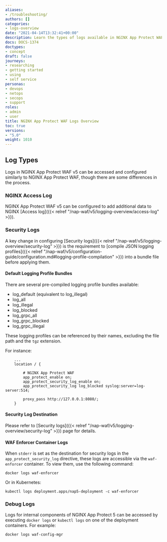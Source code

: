 ```yaml
---
aliases:
- /troubleshooting/
authors: []
categories:
- logs-overview
date: "2021-04-14T13:32:41+00:00"
description: Learn the types of logs available in NGINX App Protect WAF v5.
docs: DOCS-1374
doctypes:
- concept
draft: false
journeys:
- researching
- getting started
- using
- self service
personas:
- devops
- netops
- secops
- support
roles:
- admin
- user
title: NGINX App Protect WAF Logs Overview
toc: true
versions:
- "5.0"
weight: 1010
---
```



## Log Types

Logs in NGINX App Protect WAF v5 can be accessed and configured similarly to NGINX App Protect WAF, though there are some differences in the process.

### NGINX Access Log

NGINX App Protect WAF v5 can be configured to add additional data to NGINX [Access log]({{< relref "/nap-waf/v5/logging-overview/access-log" >}}).

### Security Logs

A key change in configuring [Security logs]({{< relref "/nap-waf/v5/logging-overview/security-log" >}}) is the requirement to [compile JSON logging profiles]({{< relref "/nap-waf/v5/configuration-guide/configuration.md#logging-profile-compilation" >}}) into a bundle file before applying them.

#### Default Logging Profile Bundles

There are several pre-compiled logging profile bundles available:

- log_default (equivalent to log_illegal)
- log_all
- log_illegal
- log_blocked
- log_grpc_all
- log_grpc_blocked
- log_grpc_illegal

These logging profiles can be referenced by their names, excluding the file path and the `tgz` extension.

For instance:

```nginx
    ...
    location / {

        # NGINX App Protect WAF
        app_protect_enable on;
        app_protect_security_log_enable on;
        app_protect_security_log log_blocked syslog:server=log-server:514;

        proxy_pass http://127.0.0.1:8080/;
    }
```

#### Security Log Destination

Please refer to [Security logs]({{< relref "/nap-waf/v5/logging-overview/security-log" >}}) page for details.

#### WAF Enforcer Container Logs

When `stderr` is set as the destination for security logs in the `app_protect_security_log` directive, these logs are accessible via the `waf-enforcer` container. To view them, use the following command:

```shell
docker logs waf-enforcer
```

Or in Kubernetes:

```shell
kubectl logs deployment.apps/nap5-deployment -c waf-enforcer
```

### Debug Logs

Logs for internal components of NGINX App Protect 5 can be accessed by executing `docker logs` or `kubectl logs` on one of the deployment containers. For example:

```shell
docker logs waf-config-mgr
```
